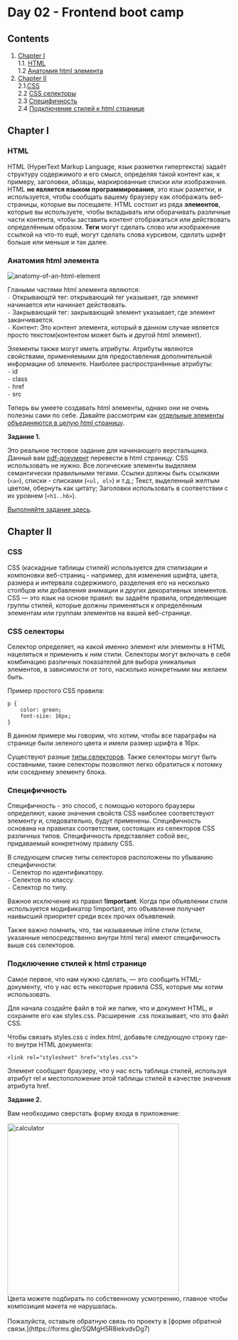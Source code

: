 #  Day 02 - Frontend boot camp

## Contents

1. [Chapter I](#chapter-i) \
   1.1. [HTML](#html) \
   1.2 [Анатомия html элемента](#анатомия-html-элемента) 
2. [Chapter II](#chapter-ii) \
   2.1.[CSS](#css) \
   2.2 [CSS селекторы](#css-селекторы) \
   2.3 [Специфичность](#специфичность) \
   2.4 [Подключение стилей к html странице](#подключение-стилей-к-html-странице) 


## Chapter I


### HTML 
HTML (HyperText Markup Language, язык разметки гипертекста) задаёт структуру содержимого и его смысл, определяя такой контент как, к примеру, заголовки, абзацы, маркированные списки или изображения. HTML **не является языком программирования**, это язык разметки, и используется, чтобы сообщать вашему браузеру как отображать веб-страницы, которые вы посещаете. HTML состоит из ряда **элементов**, которые вы используете, чтобы вкладывать или оборачивать различные части контента, чтобы заставить контент отображаться или действовать определённым образом. **Теги** могут сделать слово или изображение ссылкой на что-то ещё, могут сделать слова курсивом, сделать шрифт больше или меньше и так далее.

### Анатомия html элемента 

![anatomy-of-an-html-element](https://user-images.githubusercontent.com/48245816/168473496-5f409738-59e4-4aca-b177-940dbb5614be.png)

Глаными частями html элемента являются: \
`-` Открывающтй тег: открывающий тег указывает, где элемент начинается или начинает действовать. \
`-` Закрывающий тег: закрывающий элемент указывает, где элемент заканчивается. \
`-` Контент: Это контент элемента, который в данном случае является просто текстом(контентом может быть и другой html элемент). 

Элементы также могут иметь атрибуты.
Атрибуты являются свойствами, применяемыми для предоставления дополнительной информации об элементе. Наиболее распространённые атрибуты: \
`-` id \
`-` class \
`-` href \
`-` src

Теперь вы умеете создавать html элементы, однако они не очень полезны сами по себе. 
Давайте рассмотрим как [отдельные элементы объединяются в целую html страницу](./materials/Html_page.md).

**Задание 1.**

Это реальное тестовое задание для начинающего верстальщика. Данный вам [pdf-документ](./materials/HTML-junior.pdf) перевести в html страницу. CSS использовать не нужно. Все логические элементы выделяем семантически правильными тегами. Ссылки должны быть ссылками (```<a>```), списки - списками (```<ul, ol>```) и т.д.;
Текст, выделенный желтым цветом, обернуть как цитату;
Заголовки использовать в соответствии с их уровнем (```<h1..h6>```).

[Выполняйте задание здесь](./src//chapter_1/index.html).
<br>
   
## Chapter II

### CSS 
CSS (каскадные таблицы стилей) используется для стилизации и компоновки веб-страниц - например, для изменения шрифта, цвета, размера и интервала содержимого, разделения его на несколько столбцов или добавления анимации и других декоративных элементов. CSS — это язык на основе правил: вы задаёте правила, определяющие группы стилей, которые должны применяться к определённым элементам или группам элементов на вашей веб-странице.

### CSS селекторы

Селектор определяет, на какой именно элемент или элементы в HTML нацелиться и применить к ним стили. Селекторы могут включать в себя комбинацию различных показателей для выбора уникальных элементов, в зависимости от того, насколько конкретными мы желаем быть. 

Пример простого CSS правила:

```
p {
    color: green;
    font-size: 16px;
}
```
В данном примере мы говорим, что хотим, чтобы все параграфы на странице были зеленого цвета и имели размер шрифта в 16px.

Существуют разные [типы селекторов](./materials/Css_selectors.md).
Также селекторы могут быть составными, такие селекторы позволяют легко обратиться к потомку или соседнему элементу блока.  

### Специфичность

Специфичность - это способ, с помощью которого браузеры определяют, какие значения свойств CSS наиболее соответствуют элементу и, следовательно, будут применены. Специфичность основана на правилах соответствия, состоящих из селекторов CSS различных типов.
Специфичность представляет собой вес, придаваемый конкретному правилу CSS.

В следующем списке типы селекторов расположены по убыванию специфичности: \
`-` Селектор по идентификатору. \
`-` Селектов по классу. \
`-` Селектор по типу.

Важное исключение из правил **!important**. Когда при объявлении стиля используется модификатор !important, это объявление получает наивысший приоритет среди всех прочих объявлений.

Также важно помнить, что, так называемые inline стили (стили, указанные непосредственно внутри html тега) имеют специфичность выше css селекторов.

### Подключение стилей к html странице

Самое первое, что нам нужно сделать, — это сообщить HTML-документу, что у нас есть некоторые правила CSS, которые мы хотим использовать. 

Для начала создайте файл в той же папке, что и документ HTML, и сохраните его как styles.css. Расширение .css показывает, что это файл CSS.

Чтобы связать styles.css с index.html, добавьте следующую строку где-то внутри<head> HTML документа:
```
<link rel="stylesheet" href="styles.css">
```
Элемент <link> сообщает браузеру, что у нас есть таблица стилей, используя атрибут rel и местоположение этой таблицы стилей в качестве значения атрибута href. 
   
   
   **Задание 2.** 

 Вам необходимо сверстать форму входа в приложение:
   
 <img width="386" alt="calculator" src="https://user-images.githubusercontent.com/48245816/185938421-802cb9c2-ab64-4143-815d-0544052ecd15.png">
   <br>
Цвета можете подбирать по собственному усмотрению, главное чтобы композиция макета не нарушалась.
 <br>

<br>
Пожалуйста, оставьте обратную связь по проекту в [форме обратной связи.](https://forms.gle/SQMgH5R8iekvdvDg7)
